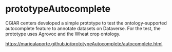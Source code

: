 # prototypeAutocomplete
CGIAR centers developed a simple prototype to test the ontology-supported autocomplete feature to annotate datasets on Dataverse. For the test, the prototype uses Agrovoc and the Wheat crop ontology.

https://mariealaporte.github.io/prototypeAutocomplete/autocomplete.html
